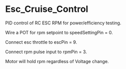 # Esc_Cruise_Control
PID control of RC ESC RPM for power/efficiency testing.

Wire a POT for rpm setpoint to speedSettingPin = 0.

Connect esc throttle to escPin = 9.

Connect rpm pulse input to rpmPin = 3.

Motor will hold rpm regardless of Voltage change.


